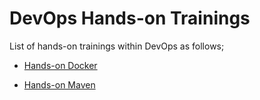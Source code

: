 # DevOps Hands-on Trainings

List of hands-on trainings within DevOps as follows;

- [Hands-on Docker](./docker)

- [Hands-on Maven](./maven)


